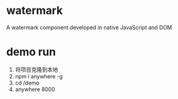 # watermark
A watermark component developed in native JavaScript and DOM

# demo run
1. 将项目克隆到本地
2. npm i anywhere -g
3. cd /demo
4. anywhere 8000
